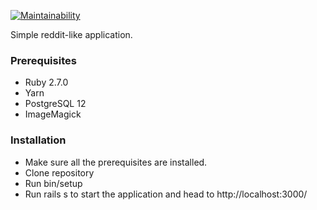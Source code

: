 [![Maintainability](https://api.codeclimate.com/v1/badges/8eda76ca4d3e41ccd830/maintainability)](https://codeclimate.com/github/readmaru/readmaru/maintainability)

Simple reddit-like application.

### Prerequisites

* Ruby 2.7.0
* Yarn
* PostgreSQL 12
* ImageMagick

### Installation

* Make sure all the prerequisites are installed.
* Clone repository
* Run bin/setup
* Run rails s to start the application and head to http://localhost:3000/
